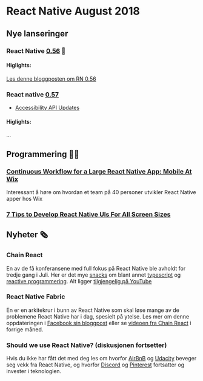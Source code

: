 # React Native August 2018

## Nye lanseringer

### React Native [0.56](https://github.com/react-native-community/react-native-releases/blob/master/CHANGELOG.md#056) 🎉

#### Higlights:
[Les denne bloggposten om RN 0.56](https://facebook.github.io/react-native/blog/2018/07/04/releasing-react-native-056)

### React native [0.57](https://github.com/react-native-community/react-native-releases/blob/master/CHANGELOG.md#057)
- [Accessibility API Updates](https://facebook.github.io/react-native/blog/2018/08/13/react-native-accessibility-updates)

#### Higlights:
...

## Programmering 👨‍💻

### [Continuous Workflow for a Large React Native App: Mobile At Wix](https://www.youtube.com/watch?v=MDab8HtQi3E&t=0s&index=21&list=PLNBNS7NRGKMFi_glL49hsoyqu7dHTMnNm)
Interessant å høre om hvordan et team på 40 personer utvikler React Native apper hos Wix

### [7 Tips to Develop React Native UIs For All Screen Sizes](https://medium.com/@shanerudolfworktive/7-tips-to-develop-react-native-uis-for-all-screen-sizes-7ec5271be25c)

## Nyheter 🗞

### Chain React
En av de få konferansene med full fokus på React Native ble avholdt for tredje gang i Juli. Her er det mye [snacks](https://www.youtube.com/watch?v=ZHARREDCwwo&index=22&list=PLFHvL21g9bk1skdjnKVGXREDmP_HVDj-u) om blant annet [typescript](https://www.youtube.com/watch?v=P_oXHZvooCo&list=PLFHvL21g9bk1skdjnKVGXREDmP_HVDj-u&index=10) og [reactive programmering](https://www.youtube.com/watch?v=Hl8d8-aKWGI&list=PLFHvL21g9bk1skdjnKVGXREDmP_HVDj-u&index=14). Alt ligger [tilgjengelig på YouTube](https://www.youtube.com/watch?v=M9X2qGddHkU&list=PLFHvL21g9bk1skdjnKVGXREDmP_HVDj-u)


### React Native Fabric 

En er en arkitekrur i bunn av React Native som skal løse mange av de problemene React Native har i dag, spesielt på ytelse. Les mer om denne oppdateringen i [Facebook sin bloggpost](https://facebook.github.io/react-native/blog/2018/06/14/state-of-react-native-2018) eller se [videoen fra Chain React](https://www.youtube.com/watch?v=83ffAY-CmL4) i forrige måned.

### Should we use React Native? (diskusjonen fortsetter)
Hvis du ikke har fått det med deg les om hvorfor [AirBnB](https://medium.com/airbnb-engineering/react-native-at-airbnb-f95aa460be1c) og [Udacity](https://engineering.udacity.com/react-native-a-retrospective-from-the-mobile-engineering-team-at-udacity-89975d6a8102) beveger seg vekk fra React Native, og hvorfor [Discord](https://blog.discordapp.com/why-discord-is-sticking-with-react-native-ccc34be0d427) og [Pinterest](http://madewithreactnative.com/pinterest/) fortsatter og invester i teknologien.
